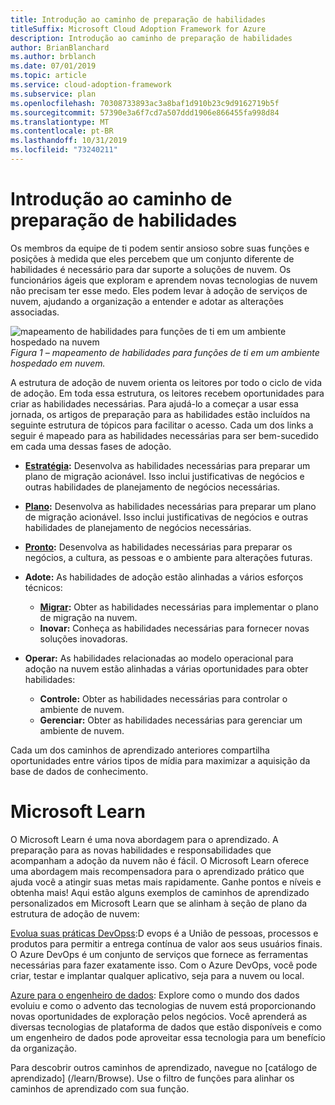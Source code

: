 ```yaml
---
title: Introdução ao caminho de preparação de habilidades
titleSuffix: Microsoft Cloud Adoption Framework for Azure
description: Introdução ao caminho de preparação de habilidades
author: BrianBlanchard
ms.author: brblanch
ms.date: 07/01/2019
ms.topic: article
ms.service: cloud-adoption-framework
ms.subservice: plan
ms.openlocfilehash: 70308733893ac3a8baf1d910b23c9d9162719b5f
ms.sourcegitcommit: 57390e3a6f7cd7a507ddd1906e866455fa998d84
ms.translationtype: MT
ms.contentlocale: pt-BR
ms.lasthandoff: 10/31/2019
ms.locfileid: "73240211"
---
```

# <a name="getting-started-on-a-skills-readiness-path"></a>Introdução ao caminho de preparação de habilidades

Os membros da equipe de ti podem sentir ansioso sobre suas funções e posições à medida que eles percebem que um conjunto diferente de habilidades é necessário para dar suporte a soluções de nuvem. Os funcionários ágeis que exploram e aprendem novas tecnologias de nuvem não precisam ter esse medo. Eles podem levar à adoção de serviços de nuvem, ajudando a organização a entender e adotar as alterações associadas.

![mapeamento de habilidades para funções de ti em um ambiente hospedado na nuvem](../_images/skills-guidance.png)
*Figura 1 – mapeamento de habilidades para funções de ti em um ambiente hospedado em nuvem.*

A estrutura de adoção de nuvem orienta os leitores por todo o ciclo de vida de adoção. Em toda essa estrutura, os leitores recebem oportunidades para criar as habilidades necessárias. Para ajudá-lo a começar a usar essa jornada, os artigos de preparação para as habilidades estão incluídos na seguinte estrutura de tópicos para facilitar o acesso. Cada um dos links a seguir é mapeado para as habilidades necessárias para ser bem-sucedido em cada uma dessas fases de adoção.

- **[Estratégia](../strategy/suggested-skills.md):** Desenvolva as habilidades necessárias para preparar um plano de migração acionável. Isso inclui justificativas de negócios e outras habilidades de planejamento de negócios necessárias.
- **[Plano](./suggested-skills.md):** Desenvolva as habilidades necessárias para preparar um plano de migração acionável. Isso inclui justificativas de negócios e outras habilidades de planejamento de negócios necessárias.
- **[Pronto](../ready/suggested-skills.md):** Desenvolva as habilidades necessárias para preparar os negócios, a cultura, as pessoas e o ambiente para alterações futuras.

- **Adote:** As habilidades de adoção estão alinhadas a vários esforços técnicos:
  - **[Migrar](../migrate/expanded-scope/suggested-skills.md):** Obter as habilidades necessárias para implementar o plano de migração na nuvem.
  - **Inovar:** Conheça as habilidades necessárias para fornecer novas soluções inovadoras.

- **Operar:** As habilidades relacionadas ao modelo operacional para adoção na nuvem estão alinhadas a várias oportunidades para obter habilidades:
  - **Controle:** Obter as habilidades necessárias para controlar o ambiente de nuvem.
  - **Gerenciar:** Obter as habilidades necessárias para gerenciar um ambiente de nuvem.

Cada um dos caminhos de aprendizado anteriores compartilha oportunidades entre vários tipos de mídia para maximizar a aquisição da base de dados de conhecimento.

# <a name="microsoft-learn"></a>Microsoft Learn

O Microsoft Learn é uma nova abordagem para o aprendizado. A preparação para as novas habilidades e responsabilidades que acompanham a adoção da nuvem não é fácil. O Microsoft Learn oferece uma abordagem mais recompensadora para o aprendizado prático que ajuda você a atingir suas metas mais rapidamente. Ganhe pontos e níveis e obtenha mais!
Aqui estão alguns exemplos de caminhos de aprendizado personalizados em Microsoft Learn que se alinham à seção de plano da estrutura de adoção de nuvem:

[Evolua suas práticas DevOpss](learn/paths/evolve-your-devops-practices/):D evops é a União de pessoas, processos e produtos para permitir a entrega contínua de valor aos seus usuários finais. O Azure DevOps é um conjunto de serviços que fornece as ferramentas necessárias para fazer exatamente isso. Com o Azure DevOps, você pode criar, testar e implantar qualquer aplicativo, seja para a nuvem ou local.

[Azure para o engenheiro de dados](learn/paths/azure-for-the-data-engineer/): Explore como o mundo dos dados evoluiu e como o advento das tecnologias de nuvem está proporcionando novas oportunidades de exploração pelos negócios. Você aprenderá as diversas tecnologias de plataforma de dados que estão disponíveis e como um engenheiro de dados pode aproveitar essa tecnologia para um benefício da organização.     

Para descobrir outros caminhos de aprendizado, navegue no [catálogo de aprendizado] (/learn/Browse). Use o filtro de funções para alinhar os caminhos de aprendizado com sua função.





